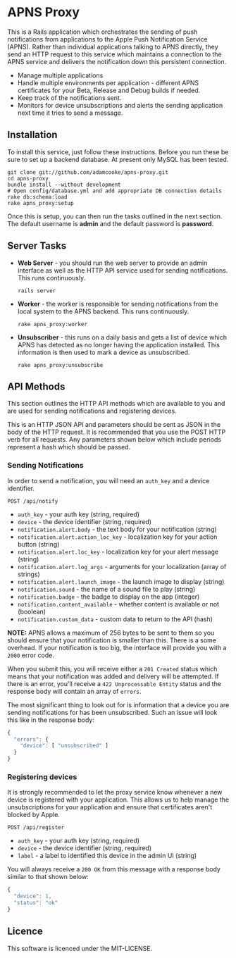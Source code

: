# APNS Proxy

This is a Rails application which orchestrates the sending of push notifications
from applications to the Apple Push Notification Service (APNS). Rather than 
individual applications talking to APNS directly, they send an HTTP request to
this service which maintains a connection to the APNS service and delivers
the notification down this persistent connection.

* Manage multiple applications
* Handle multiple environments per application - different APNS certificates
  for your Beta, Release and Debug builds if needed.
* Keep track of the notifications sent.
* Monitors for device unsubscriptions and alerts the sending application next
  time it tries to send a message.

## Installation

To install this service, just follow these instructions. Before you run these
be sure to set up a backend database. At present only MySQL has been tested.

```
git clone git://github.com/adamcooke/apns-proxy.git
cd apns-proxy
bundle install --without development
# Open config/database.yml and add appropriate DB connection details
rake db:schema:load
rake apns_proxy:setup
```

Once this is setup, you can then run the tasks outlined in the next section.
The default username is **admin** and the default password is **password**.

## Server Tasks

* **Web Server** - you should run the web server to provide an admin interface
  as well as the HTTP API service used for sending notifications. This runs
  continuously.
  
  ```
  rails server
  ```
  
* **Worker** - the worker is responsible for sending notifications from the 
  local system to the APNS backend. This runs continuously.
  
  ```
  rake apns_proxy:worker
  ```

* **Unsubscriber** - this runs on a daily basis and gets a list of device 
  which APNS has detected as no longer having the application installed. This
  information is then used to mark a device as unsubscribed.
  
  ```
  rake apns_proxy:unsubscribe
  ```

## API Methods

This section outlines the HTTP API methods which are available to you and are
used for sending notifications and registering devices.

This is an HTTP JSON API and parameters should be sent as JSON in the body of
the HTTP request. It is recommended that you use the POST HTTP verb for all
requests. Any parameters shown below which include periods represent a hash
which should be passed.

### Sending Notifications

In order to send a notification, you will need an `auth_key` and a device
identifier.

```
POST /api/notify
```

* `auth_key` - your auth key (string, required)
* `device` - the device identifier (string, required)
* `notification.alert.body` - the text body for your notification (string)
* `notification.alert.action_loc_key` - localization key for your action button (string)
* `notification.alert.loc_key` - localization key for your alert message (string)
* `notification.alert.log_args` - arguments for your localization (array of strings)
* `notification.alert.launch_image` - the launch image to display (string)
* `notification.sound` - the name of a sound file to play (string)
* `notification.badge` - the badge to display on the app (integer)
* `notification.content_available` - whether content is available or not (boolean)
* `notification.custom_data` - custom data to return to the API (hash)

**NOTE:** APNS allows a maximum of 256 bytes to be sent to them so you should
ensure that your notification is smaller than this. There is a some overhead.
If your notification is too big, the interface will provide you with a `2000`
error code.

When you submit this, you will receive either a `201 Created` status which
means that your notification was added and delivery will be attempted. If there
is an error, you'll receive a `422 Unprocessable Entity` status and the response
body will contain an array of `errors`. 

The most significant thing to look out for is information that a device you
are sending notifications for has been unsubscribed. Such an issue will look 
this like in the response body:

```javascript
{
  "errors": {
    "device": [ "unsubscribed" ]
  }
}
```

### Registering devices

It is strongly recommended to let the proxy service know whenever a new device
is registered with your application. This allows us to help manage the
unsubscriptions for your application and ensure that certificates aren't
blocked by Apple.

```
POST /api/register
```

* `auth_key` - your auth key (string, required)
* `device` - the device identifier (string, required)
* `label` - a label to identified this device in the admin UI (string)

You will always receive a `200 OK` from this message with a response body 
similar to that shown below:

```javascript
{
  "device": 1,
  "status": "ok"
}
```

## Licence

This software is licenced under the MIT-LICENSE.

